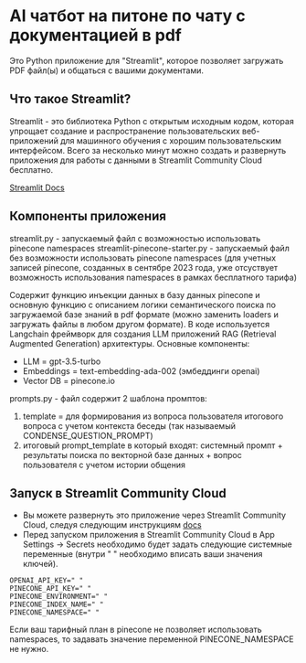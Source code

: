 # AI чатбот на питоне по чату с документацией в pdf

Это Python приложение для "Streamlit", которое позволяет загружать PDF файл(ы) и общаться с вашими документами.

## Что такое Streamlit?

Streamlit - это библиотека Python с открытым исходным кодом, которая упрощает создание и распространение пользовательских веб-приложений для машинного обучения c хорошим пользовательским интерфейсом. Всего за несколько минут можно создать и развернуть приложения для работы с данными в Streamlit Community Cloud бесплатно.

[Streamlit Docs](https://docs.streamlit.io/)

## Компоненты приложения

streamlit.py - запускаемый файл c возможностью использовать pinecone namespaces
streamlit-pinecone-starter.py - запускаемый файл без возможности использовать pinecone namespaces (для учетных записей pinecone, созданных в сентябре 2023 года, уже отсуствует возможность использования namespaces в рамках бесплатного тарифа)

Содержит функцию инъекции данных в базу данных pinecone и основную функцию с описанием логики семантического поиска по загружаемой базе знаний в pdf формате (можно заменить loaders и загружать файлы в любом другом формате). 
В коде используется Langchain фреймворк для создания LLM приложений RAG (Retrieval Augmented Generation) архитектуры.
Основные компоненты:
- LLM = gpt-3.5-turbo
- Embeddings = text-embedding-ada-002 (эмбеддинги openai)
- Vector DB = pinecone.io

prompts.py - файл содержит 2 шаблона промптов: 
1) template = для формирования из вопроса пользователя итогового вопроса с учетом контекста беседы (так называемый CONDENSE_QUESTION_PROMPT)
2) итоговый prompt_template в который входят: системный промпт + результаты поиска по векторной базе данных + вопрос пользователя с учетом истории общения
      
## Запуск в Streamlit Community Cloud

- Вы можете развернуть это приложение через Streamlit Community Cloud, следуя следующим инструкциям [docs](https://docs.streamlit.io/streamlit-community-cloud/get-started)
- Перед запуском приложения в Streamlit Community Cloud в App Settings -> Secrets необходимо будет задать следующие системные переменные (внутри " " необходимо вписать ваши значения ключей).
```
OPENAI_API_KEY=" "
PINECONE_API_KEY=" "
PINECONE_ENVIRONMENT=" "
PINECONE_INDEX_NAME=" "
PINECONE_NAMESPACE=" "
```
Если ваш тарифный план в pinecone не позволяет использовать namespaces, то задавать значение переменной PINECONE_NAMESPACE не нужно.
